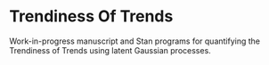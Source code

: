 # Trendiness Of Trends

Work-in-progress manuscript and Stan programs for quantifying the Trendiness of Trends using latent Gaussian processes.
